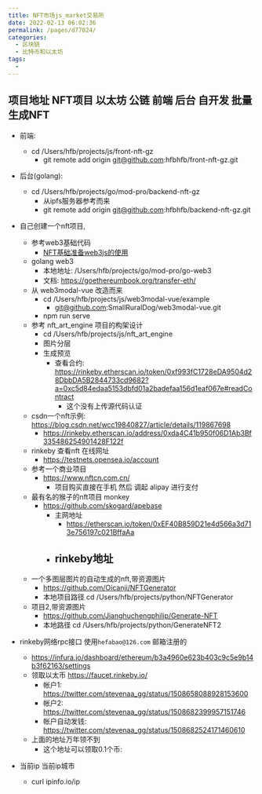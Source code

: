```yaml
---
title: NFT市场js_market交易所
date: 2022-02-13 06:02:36
permalink: /pages/d77024/
categories:
  - 区块链
  - 比特币和以太坊
tags:
  - 
---
```




## 项目地址 NFT项目 以太坊 公链 前端 后台 自开发 批量生成NFT
  - 前端: 
    - cd /Users/hfb/projects/js/front-nft-gz 
      - git remote add origin git@github.com:hfbhfb/front-nft-gz.git
  - 后台(golang): 
    - cd /Users/hfb/projects/go/mod-pro/backend-nft-gz
      - 从ipfs服务器参考而来
      - git remote add origin git@github.com:hfbhfb/backend-nft-gz.git



- 自己创建一个nft项目,
  - 参考web3基础代码 
    - [NFT基础准备web3js的使用](/pages/b078d0/)
  - golang web3
    - 本地地址: /Users/hfb/projects/go/mod-pro/go-web3 
    - 文档: https://goethereumbook.org/transfer-eth/
  - 从 web3modal-vue 改造而来
    - cd /Users/hfb/projects/js/web3modal-vue/example
      - git@github.com:SmallRuralDog/web3modal-vue.git
    - npm run serve
  - 参考 nft_art_engine 项目的构架设计
    - cd /Users/hfb/projects/js/nft_art_engine
    - 图片分层
    - 生成预览
      - 查看合约: https://rinkeby.etherscan.io/token/0xf993fC1728eDA9504d28DbbDA5B2844733cd9682?a=0xc5d84edaa5153dbfd01a2badefaa156d1eaf067e#readContract
        - 这个没有上传源代码认证
  - csdn一个nft示例: https://blog.csdn.net/wcc19840827/article/details/119867698
    - https://rinkeby.etherscan.io/address/0xda4C41b950f06D1Ab3Bf335486254901428F122f
  - rinkeby 查看nft 在线网址
    - https://testnets.opensea.io/account
  - 参考一个商业项目
    - https://www.nftcn.com.cn/
      - 项目购买直接在手机 然后 调起 alipay 进行支付
  - 最有名的猴子的nft项目  monkey
    - https://github.com/skogard/apebase
      - 主网地址
        - https://etherscan.io/token/0xEF40B859D21e4d566a3d713e756197c021BffaAa
      - rinkeby地址
        - 
  - 一个多图层图片的自动生成的nft,带资源图片
    - https://github.com/Oicanji/NFTGenerator
    - 本地项目路径 cd /Users/hfb/projects/python/NFTGenerator
  - 项目2,带资源图片
    - https://github.com/Jianghuchengphilip/Generate-NFT
    - 本地路径 cd /Users/hfb/projects/python/GenerateNFT2


- rinkeby网络rpc接口 使用`hefabao@126.com` 邮箱注册的
  - https://infura.io/dashboard/ethereum/b3a4960e623b403c9c5e9b14b3f62163/settings
  - 领取以太币 https://faucet.rinkeby.io/
    - 帐户1: https://twitter.com/stevenaa_gg/status/1508658088928153600
    - 帐户2: https://twitter.com/stevenaa_gg/status/1508682399957151746
    - 帐户自动发钱: https://twitter.com/stevenaa_gg/status/1508682524171460610
  - 上面的地址万年领不到
    - 这个地址可以领取0.1个币: 



- 当前ip 当前ip城市 
  - curl ipinfo.io/ip
